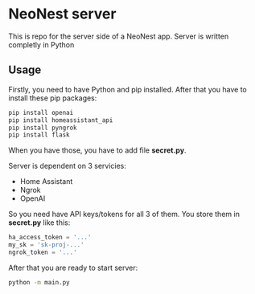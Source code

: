 # NeoNest server

This is repo for the server side of a NeoNest app.
Server is written completly in Python

## Usage

Firstly, you need to have Python and pip installed.
After that you have to install these pip packages:

```bash
pip install openai
pip install homeassistant_api
pip install pyngrok
pip install flask
```

When you have those, you have to add file **secret.py**.

Server is dependent on 3 servicies:
- Home Assistant
- Ngrok
- OpenAI

So you need have API keys/tokens for all 3 of them. You store them in **secret.py** like this:

```python
ha_access_token = '...'
my_sk = 'sk-proj-...'
ngrok_token = '...'
```

After that you are ready to start server:

```bash
python -m main.py
```
